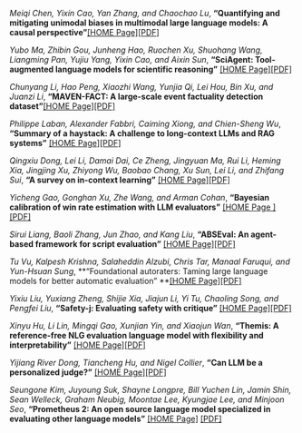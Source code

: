 *Meiqi Chen, Yixin Cao, Yan Zhang, and Chaochao Lu*, **“Quantifying and mitigating unimodal biases in multimodal large language models: A causal perspective”**[[HOME Page]](https://aclanthology.org/2024.findings-emnlp.960)[[PDF]](https://aclanthology.org/2024.findings-emnlp.960.pdf)



*Yubo Ma, Zhibin Gou, Junheng Hao, Ruochen Xu, Shuohang Wang, Liangming Pan, Yujiu Yang, Yixin Cao, and Aixin Sun*, **“SciAgent: Tool-augmented language models for scientific reasoning”** [[HOME Page]](https://aclanthology.org/2024.emnlp-main.880)[[PDF]](https://aclanthology.org/2024.emnlp-main.880.pdf)



*Chunyang Li, Hao Peng, Xiaozhi Wang, Yunjia Qi, Lei Hou, Bin Xu, and Juanzi Li*, **“MAVEN-FACT: A large-scale event factuality detection dataset”**[[HOME Page]](https://aclanthology.org/2024.findings-emnlp.651/)[[PDF]](https://aclanthology.org/2024.findings-emnlp.651.pdf)



*Philippe Laban, Alexander Fabbri, Caiming Xiong, and Chien-Sheng Wu*, **“Summary of a haystack: A challenge to long-context LLMs and RAG systems”** [[HOME Page]](https://aclanthology.org/2024.emnlp-main.552/)[[PDF]](https://aclanthology.org/2024.emnlp-main.552.pdf)



*Qingxiu Dong, Lei Li, Damai Dai, Ce Zheng, Jingyuan Ma, Rui Li, Heming Xia, Jingjing Xu, Zhiyong Wu, Baobao Chang, Xu Sun, Lei Li, and Zhifang Sui*, **“A survey on in-context learning”** [[HOME Page]](https://aclanthology.org/2024.emnlp-main.64/)[[PDF]](https://aclanthology.org/2024.emnlp-main.64.pdf)



*Yicheng Gao, Gonghan Xu, Zhe Wang, and Arman Cohan*, **“Bayesian calibration of win rate estimation with LLM evaluators”** [[HOME Page ]](https://aclanthology.org/2024.emnlp-main.273/)[[PDF]](https://aclanthology.org/2024.emnlp-main.273.pdf)



*Sirui Liang, Baoli Zhang, Jun Zhao, and Kang Liu*, **“ABSEval: An agent-based framework for script evaluation”** [[HOME Page]](https://aclanthology.org/2024.emnlp-main.691/)[[PDF]](https://aclanthology.org/2024.emnlp-main.691.pdf)



*Tu Vu, Kalpesh Krishna, Salaheddin Alzubi, Chris Tar, Manaal Faruqui, and Yun-Hsuan Sung*, **“Foundational autoraters: Taming large language models for better automatic evaluation” **[[HOME Page]](https://aclanthology.org/2024.emnlp-main.949/)[[PDF]](https://aclanthology.org/2024.emnlp-main.949.pdf)



*Yixiu Liu, Yuxiang Zheng, Shijie Xia, Jiajun Li, Yi Tu, Chaoling Song, and Pengfei Liu*, **“Safety-j: Evaluating safety with critique”** [[HOME Page]](https://aclanthology.org/2024.findings-emnlp.64/)[[PDF]](https://aclanthology.org/2024.findings-emnlp.64.pdf)



*Xinyu Hu, Li Lin, Mingqi Gao, Xunjian Yin, and Xiaojun Wan*, **“Themis: A reference-free NLG evaluation language model with flexibility and interpretability”** [[HOME Page]](https://aclanthology.org/2024.emnlp-main.891/)[[PDF]](https://aclanthology.org/2024.emnlp-main.891.pdf)



*Yijiang River Dong, Tiancheng Hu, and Nigel Collier*, **“Can LLM be a personalized judge?”** [[HOME Page]](https://aclanthology.org/2024.findings-emnlp.592/)[[PDF]](https://aclanthology.org/2024.findings-emnlp.592.pdf)



*Seungone Kim, Juyoung Suk, Shayne Longpre, Bill Yuchen Lin, Jamin Shin, Sean Welleck, Graham Neubig, Moontae Lee, Kyungjae Lee, and Minjoon Seo*, **“Prometheus 2: An open source language model specialized in evaluating other language models”** [[HOME Page]](https://aclanthology.org/2024.emnlp-main.248/) [[PDF]](https://aclanthology.org/2024.emnlp-main.248.pdf)